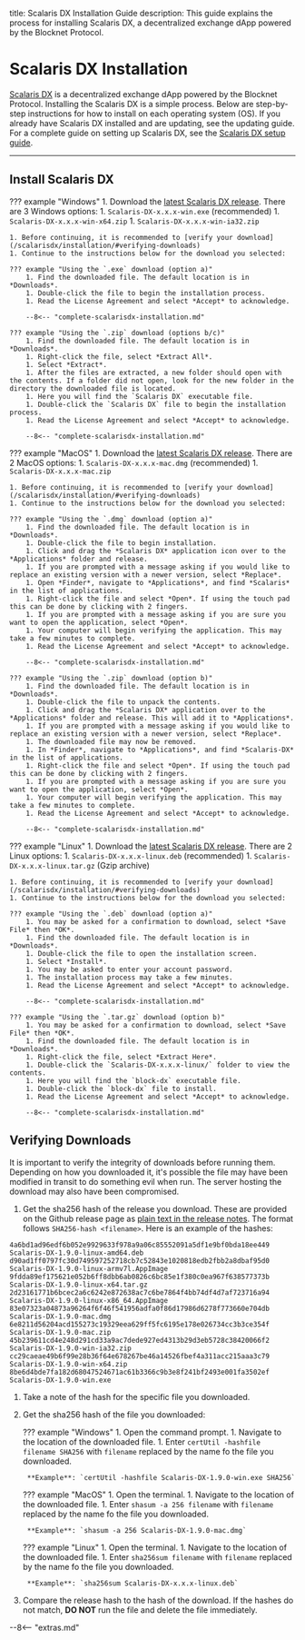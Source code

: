 title: Scalaris DX Installation Guide
description: This guide explains the process for installing Scalaris DX, a decentralized exchange dApp powered by the Blocknet Protocol.

# Scalaris DX Installation
[Scalaris DX](/scalarisdx/introduction) is a decentralized exchange dApp powered by the Blocknet Protocol. Installing the Scalaris DX is a simple process. Below are step-by-step instructions for how to install on each operating system (OS). If you already have Scalaris DX installed and are updating, see the updating guide. For a complete guide on setting up Scalaris DX, see the [Scalaris DX setup guide](/scalarisdx/setup).

---

## Install Scalaris DX


??? example "Windows"
	1. Download the [latest Scalaris DX release](https://github.com/scalaris-project/scalaris-dx/releases/). There are 3 Windows options:
		1. `Scalaris-DX-x.x.x-win.exe` (recommended)
		1. `Scalaris-DX-x.x.x-win-x64.zip`
		1. `Scalaris-DX-x.x.x-win-ia32.zip`

	1. Before continuing, it is recommended to [verify your download](/scalarisdx/installation/#verifying-downloads) 
	1. Continue to the instructions below for the download you selected:

	??? example "Using the `.exe` download (option a)"
		1. Find the downloaded file. The default location is in *Downloads*.
		1. Double-click the file to begin the installation process.
		1. Read the License Agreement and select *Accept* to acknowledge.

		--8<-- "complete-scalarisdx-installation.md"

	??? example "Using the `.zip` download (options b/c)"
		1. Find the downloaded file. The default location is in *Downloads*.
		1. Right-click the file, select *Extract All*.
		1. Select *Extract*.
		1. After the files are extracted, a new folder should open with the contents. If a folder did not open, look for the new folder in the directory the downloaded file is located.
		1. Here you will find the `Scalaris DX` executable file.
		1. Double-click the `Scalaris DX` file to begin the installation process.
		1. Read the License Agreement and select *Accept* to acknowledge.

		--8<-- "complete-scalarisdx-installation.md"


??? example "MacOS"
	1. Download the [latest Scalaris DX release](https://github.com/scalaris-project/scalaris-dx/releases/). There are 2 MacOS options:
		1. `Scalaris-DX-x.x.x-mac.dmg` (recommended)
		1. `Scalaris-DX-x.x.x-mac.zip`

	1. Before continuing, it is recommended to [verify your download](/scalarisdx/installation/#verifying-downloads) 
	1. Continue to the instructions below for the download you selected:

	??? example "Using the `.dmg` download (option a)"
		1. Find the downloaded file. The default location is in *Downloads*.
		1. Double-click the file to begin installation.
		1. Click and drag the *Scalaris DX* application icon over to the *Applications* folder and release.
		1. If you are prompted with a message asking if you would like to replace an existing version with a newer version, select *Replace*.
		1. Open *Finder*, navigate to *Applications*, and find *Scalaris* in the list of applications.
		1. Right-click the file and select *Open*. If using the touch pad this can be done by clicking with 2 fingers.
		1. If you are prompted with a message asking if you are sure you want to open the application, select *Open*.
		1. Your computer will begin verifying the application. This may take a few minutes to complete.
		1. Read the License Agreement and select *Accept* to acknowledge.

		--8<-- "complete-scalarisdx-installation.md"

	??? example "Using the `.zip` download (option b)"
		1. Find the downloaded file. The default location is in *Downloads*.
		1. Double-click the file to unpack the contents.
		1. Click and drag the *Scalaris DX* application over to the *Applications* folder and release. This will add it to *Applications*.
		1. If you are prompted with a message asking if you would like to replace an existing version with a newer version, select *Replace*.
		1. The downloaded file may now be removed.
		1. In *Finder*, navigate to *Applications*, and find *Scalaris-DX* in the list of applications.
		1. Right-click the file and select *Open*. If using the touch pad this can be done by clicking with 2 fingers.
		1. If you are prompted with a message asking if you are sure you want to open the application, select *Open*.
		1. Your computer will begin verifying the application. This may take a few minutes to complete.
		1. Read the License Agreement and select *Accept* to acknowledge.

		--8<-- "complete-scalarisdx-installation.md"


??? example "Linux"
	1. Download the [latest Scalaris DX release](https://github.com/scalaris-project/scalaris-dx/releases/). There are 2 Linux options:
		1. `Scalaris-DX-x.x.x-linux.deb` (recommended)
		1. `Scalaris-DX-x.x.x-linux.tar.gz` (Gzip archive)

	1. Before continuing, it is recommended to [verify your download](/scalarisdx/installation/#verifying-downloads) 
	1. Continue to the instructions below for the download you selected:

	??? example "Using the `.deb` download (option a)"
		1. You may be asked for a confirmation to download, select *Save File* then *OK*.
		1. Find the downloaded file. The default location is in *Downloads*.
		1. Double-click the file to open the installation screen.
		1. Select *Install*. 
		1. You may be asked to enter your account password.
		1. The installation process may take a few minutes.
		1. Read the License Agreement and select *Accept* to acknowledge.

		--8<-- "complete-scalarisdx-installation.md"

	??? example "Using the `.tar.gz` download (option b)"
		1. You may be asked for a confirmation to download, select *Save File* then *OK*.
		1. Find the downloaded file. The default location is in *Downloads*.
		1. Right-click the file, select *Extract Here*.
		1. Double-click the `Scalaris-DX-x.x.x-linux/` folder to view the contents.
		1. Here you will find the `block-dx` executable file.
		1. Double-click the `block-dx` file to install.
		1. Read the License Agreement and select *Accept* to acknowledge.
		
		--8<-- "complete-scalarisdx-installation.md"

## Verifying Downloads

It is important to verify the integrity of downloads before running them. Depending on how you downloaded it, it's possible the file may have been modified in transit to do something evil when run. The server hosting the download may also have been compromised.

1. Get the sha256 hash of the release you download. These are provided
on the Github release page as
[plain text in the release notes](https://github.com/scalaris-project/scalaris-dx/releases/). The
format follows `SHA256-hash <filename>`. Here is an example of the hashes:
```
4a6bd1ad96edf6b052e9929633f978a9a06c85552091a5df1e9bf0bda18ee449  Scalaris-DX-1.9.0-linux-amd64.deb
d90ad1ff0797fc30d749597252718cb7c52843e1020818edb2fbb2a8dbaf95d0  Scalaris-DX-1.9.0-linux-armv7l.AppImage
9fdda89ef175621e052b6ff8dbb6ab0826c6bc85e1f380c0ea967f638577373b  Scalaris-DX-1.9.0-linux-x64.tar.gz
2d23161771b6bcec2a6c6242e872638ac7c6be7864f4bb74df4d7af723716a94  Scalaris-DX-1.9.0-linux-x86_64.AppImage
83e07323a04873a96264f6f46f541956adfa0f86d17986d6278f773660e704db  Scalaris-DX-1.9.0-mac.dmg
6e8211d56204acd155273c19329eea629ff5fc6195e178e026734cc3b3ce354f  Scalaris-DX-1.9.0-mac.zip
45b239611cd4e248d291cd33a9ac7dede927ed4313b29d3eb5728c38420066f2  Scalaris-DX-1.9.0-win-ia32.zip
cc29caeae49b6f99e28b36f64e678267be46a14526fbef4a311acc215aaa3c79  Scalaris-DX-1.9.0-win-x64.zip
8be6d4bde7fa182d68047524671ac61b3366c9b3e8f241bf2493e001fa3502ef  Scalaris-DX-1.9.0-win.exe
```
1. Take a note of the hash for the specific file you downloaded.
1. Get the sha256 hash of the file you downloaded:

	??? example "Windows"
		1. Open the command prompt.
		1. Navigate to the location of the downloaded file.
		1. Enter `certUtil -hashfile filename SHA256` with `filename` replaced by the name fo the file you downloaded. 
		
		**Example**: `certUtil -hashfile Scalaris-DX-1.9.0-win.exe SHA256`

	??? example "MacOS"
		1. Open the terminal.
		1. Navigate to the location of the downloaded file.
		1. Enter `shasum -a 256 filename` with `filename` replaced by the name fo the file you downloaded. 
		
		**Example**: `shasum -a 256 Scalaris-DX-1.9.0-mac.dmg`

	??? example "Linux"
		1. Open the terminal.
		1. Navigate to the location of the downloaded file.
		1. Enter `sha256sum filename` with `filename` replaced by the name fo the file you downloaded. 
		
		**Example**: `sha256sum Scalaris-DX-x.x.x-linux.deb`

1. Compare the release hash to the hash of the download. If the hashes do not match, **DO NOT** run the file and delete the file immediately.






<script type="text/javascript">
// read instructions for related links in ../snippets/extras.md
var relatedLinks = [];
</script>

--8<-- "extras.md"





